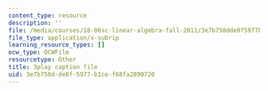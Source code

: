 ```yaml
---
content_type: resource
description: ''
file: /media/courses/18-06sc-linear-algebra-fall-2011/3e7b750dde8f5977b1cef68fa2890720_4PnArrxCZLE.vtt
file_type: application/x-subrip
learning_resource_types: []
ocw_type: OCWFile
resourcetype: Other
title: 3play caption file
uid: 3e7b750d-de8f-5977-b1ce-f68fa2890720
---
```

